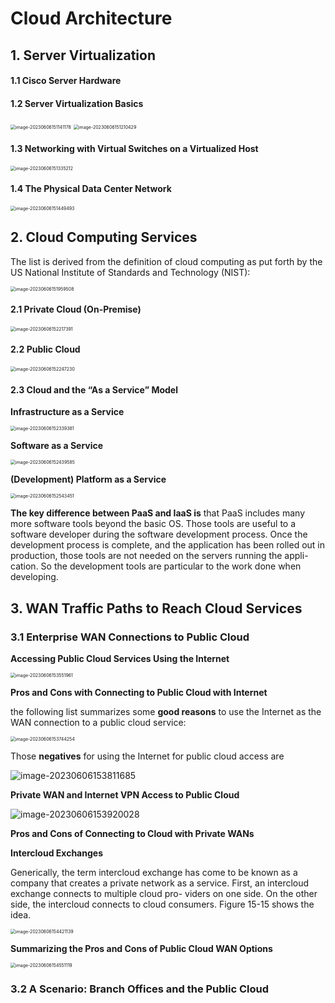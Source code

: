 # Cloud Architecture

## 1. **Server Virtualization**

#### 1.1 **Cisco Server Hardware**

#### 1.2 **Server Virtualization Basics**

<img src="images/image-20230606151141178.png" alt="image-20230606151141178" style="zoom:50%;" />

<img src="images/image-20230606151210429.png" alt="image-20230606151210429" style="zoom:50%;" />

#### 1.3 **Networking with Virtual Switches on a Virtualized Host**

<img src="images/image-20230606151335212.png" alt="image-20230606151335212" style="zoom:50%;" />



#### 1.4 **The Physical Data Center Network**

<img src="images/image-20230606151449493.png" alt="image-20230606151449493" style="zoom:50%;" />



## 2. **Cloud Computing Services**

The list is derived from the definition of cloud computing as put forth by the US National Institute of Standards and Technology (NIST):

<img src="images/image-20230606151959508.png" alt="image-20230606151959508" style="zoom:50%;" />

#### 2.1 **Private Cloud (On-Premise)**

<img src="images/image-20230606152217391.png" alt="image-20230606152217391" style="zoom:50%;" />











#### 2.2 **Public Cloud**

<img src="images/image-20230606152247230.png" alt="image-20230606152247230" style="zoom:50%;" />



#### 2.3 **Cloud and the “As a Service” Model**

**Infrastructure as a Service**

<img src="images/image-20230606152339381.png" alt="image-20230606152339381" style="zoom:50%;" />

**Software as a Service**

<img src="images/image-20230606152439585.png" alt="image-20230606152439585" style="zoom:50%;" />

**(Development) Platform as a Service**

<img src="images/image-20230606152543451.png" alt="image-20230606152543451" style="zoom:50%;" />

**The key difference between PaaS and IaaS is** that PaaS includes many more software tools beyond the basic OS. Those tools are useful to a software developer during the software development process. Once the development process is complete, and the application has been rolled out in production, those tools are not needed on the servers running the appli- cation. So the development tools are particular to the work done when developing.



## 3. **WAN Traffic Paths to Reach Cloud Services**

### 3.1 **Enterprise WAN Connections to Public Cloud**

**Accessing Public Cloud Services Using the Internet**

<img src="images/image-20230606153551961.png" alt="image-20230606153551961" style="zoom:50%;" />

**Pros and Cons with Connecting to Public Cloud with Internet**

the following list summarizes some **good reasons** to use the Internet as the WAN connection to a public cloud service:

<img src="images/image-20230606153744254.png" alt="image-20230606153744254" style="zoom:50%;" />

Those **negatives** for using the Internet for public cloud access are

![image-20230606153811685](images/image-20230606153811685.png)



**Private WAN and Internet VPN Access to Public Cloud**

![image-20230606153920028](images/image-20230606153920028.png)

**Pros and Cons of Connecting to Cloud with Private WANs**



**Intercloud Exchanges**

Generically, the term intercloud exchange has come to be known as a company that creates a private network as a service. First, an intercloud exchange connects to multiple cloud pro- viders on one side. On the other side, the intercloud connects to cloud consumers. Figure 15-15 shows the idea.

<img src="images/image-20230606154421139.png" alt="image-20230606154421139" style="zoom:50%;" />



**Summarizing the Pros and Cons of Public Cloud WAN Options**

<img src="images/image-20230606154551119.png" alt="image-20230606154551119" style="zoom:50%;" />



### 3.2 **A Scenario: Branch Offices and the Public Cloud**













